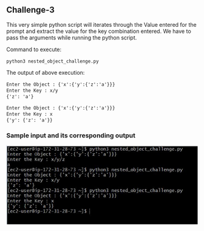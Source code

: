 ## Challenge-3

This very simple python script will iterates through the Value entered for the prompt and extract the value for the key combination entered. We have to pass the arguments while running the python script.

Command to execute:

````
python3 nested_object_challenge.py
````

The output of above execution:
````
Enter the Object : {'x':{'y':{'z':'a'}}}
Enter the Key : x/y
{'z': 'a'}
````
````
Enter the Object : {'x':{'y':{'z':'a'}}}
Enter the Key : x
{'y': {'z': 'a'}}
````

### Sample input and its corresponding output 

![alt text](https://github.com/gdb-gopa/challenge/blob/main/Challenge-3_nestedDict/Output.JPG)
